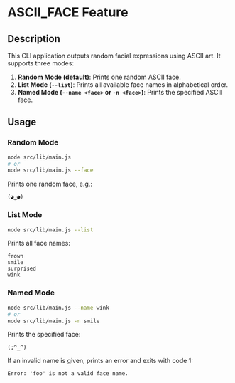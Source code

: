 # ASCII_FACE Feature

## Description

This CLI application outputs random facial expressions using ASCII art.
It supports three modes:

1. **Random Mode (default)**: Prints one random ASCII face.
2. **List Mode (`--list`)**: Prints all available face names in alphabetical order.
3. **Named Mode (`--name <face>` or `-n <face>`)**: Prints the specified ASCII face.

## Usage

### Random Mode

```bash
node src/lib/main.js
# or
node src/lib/main.js --face
```
Prints one random face, e.g.:
```
(◕‿◕)
```

### List Mode

```bash
node src/lib/main.js --list
```
Prints all face names:
```
frown
smile
surprised
wink
```

### Named Mode

```bash
node src/lib/main.js --name wink
# or
node src/lib/main.js -n smile
```
Prints the specified face:
```
(;^_^)
```

If an invalid name is given, prints an error and exits with code 1:
```
Error: 'foo' is not a valid face name.
```